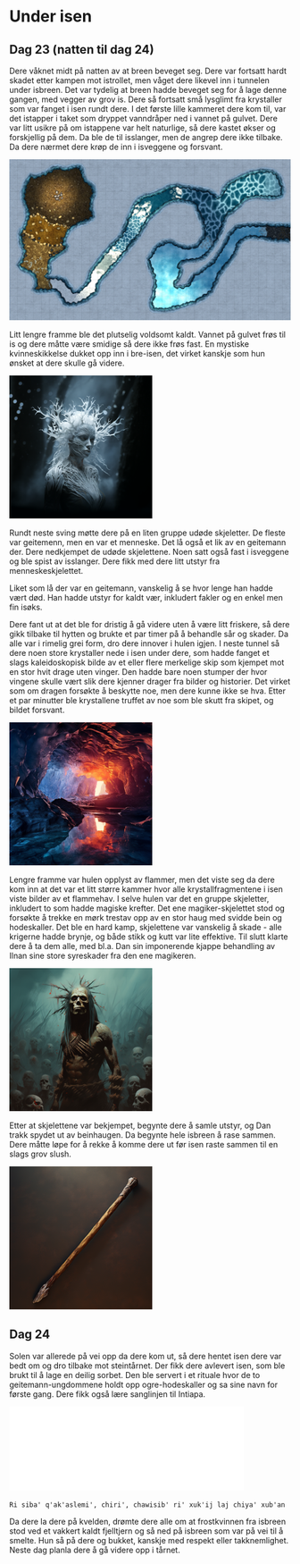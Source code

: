 # Under isen

## Dag 23 (natten til dag 24)

Dere våknet midt på natten av at breen beveget seg. Dere var fortsatt hardt skadet etter kampen mot istrollet, men våget dere likevel inn i tunnelen under isbreen. 
Det var tydelig at breen hadde beveget seg for å lage denne gangen, med vegger av grov is. Dere så fortsatt små lysglimt fra krystaller som var fanget i isen rundt dere.
I det første lille kammeret dere kom til, var det istapper i taket som dryppet vanndråper ned i vannet på gulvet. Dere var litt usikre på om istappene var
helt naturlige, så dere kastet økser og forskjellig på dem. Da ble de til isslanger, men de angrep dere ikke tilbake. Da dere nærmet dere krøp de inn i isveggene
og forsvant.

<img src="images/ice_tunnels_mini.png" alt="Tunneler under isbreen"/>

Litt lengre framme ble det plutselig voldsomt kaldt. Vannet på gulvet frøs til is og dere måtte være smidige så dere ikke frøs fast. En mystiske kvinneskikkelse
dukket opp inn i bre-isen, det virket kanskje som hun ønsket at dere skulle gå videre. 

<img src="images/frost_mini.png" alt="Frostdamen"/>

Rundt neste sving møtte dere på en liten gruppe udøde skjeletter. De fleste
var geitemenn, men en var et menneske. Det lå også et lik av en geitemann der. Dere nedkjempet de udøde skjelettene. Noen satt også fast i isveggene og ble
spist av isslanger. Dere fikk med dere litt utstyr fra menneskeskjelettet. 

Liket som lå der var en geitemann, vanskelig å se hvor lenge han hadde vært død. Han hadde utstyr for kaldt vær, inkludert fakler og en enkel men fin isøks. 

Dere fant ut at det ble for dristig å gå videre uten å være litt friskere, så dere gikk tilbake til hytten og brukte et par timer på å behandle sår og skader.
Da alle var i rimelig grei form, dro dere innover i hulen igjen. I neste tunnel så dere noen store krystaller nede i isen under dere, som hadde fanget et slags
kaleidoskopisk bilde av et eller flere merkelige skip som kjempet mot en stor hvit drage uten vinger. Den hadde bare noen stumper der hvor vingene skulle vært
slik dere kjenner drager fra bilder og historier. Det virket som om dragen forsøkte å beskytte noe, men dere kunne ikke se hva. Etter et par minutter ble krystallene
truffet av noe som ble skutt fra skipet, og bildet forsvant.

<img src="images/fire_ice_cave_mini.png" alt="Ild i hulen lengre framme"/>

Lengre framme var hulen opplyst av flammer, men det viste seg da dere kom inn at det var et litt større kammer hvor alle krystallfragmentene i isen viste
bilder av et flammehav. I selve hulen var det en gruppe skjeletter, inkludert to som hadde magiske krefter. Det ene magiker-skjelettet stod og forsøkte å trekke en
mørk trestav opp av en stor haug med svidde bein og hodeskaller. Det ble en hard kamp, skjelettene var vanskelig å skade - alle krigerne hadde brynje, og
både stikk og kutt var lite effektive. Til slutt klarte dere å ta dem alle, med bl.a. Dan sin imponerende kjappe behandling av Ilnan sine store syreskader fra
den ene magikeren.

<img src="images/necro_undead_mini.png" alt="Udød nekroprest"/>

Etter at skjelettene var bekjempet, begynte dere å samle utstyr, og Dan trakk spydet ut av beinhaugen. Da begynte hele isbreen å rase sammen. Dere måtte løpe
for å rekke å komme dere ut før isen raste sammen til en slags grov slush. 

<img src="images/spear_mini.png" alt="Spydet"/>

## Dag 24

Solen var allerede på vei opp da dere kom ut, så dere hentet isen dere var bedt om og dro tilbake mot steintårnet. Der fikk dere avlevert isen, som ble brukt
til å lage en deilig sorbet. Den ble servert i et rituale hvor de to geitemann-ungdommene holdt opp ogre-hodeskaller og sa sine navn for første gang. Dere
fikk også lære sanglinjen til Intiapa. 

<iframe width="420" src="video/song-05.mp4" frameborder="0">&nbsp;</iframe>

    Ri siba' q'ak'aslemi', chiri', chawisib' ri' xuk'ij laj chiya' xub'an

Da dere la dere på kvelden, drømte dere alle om at frostkvinnen fra isbreen stod ved et vakkert kaldt fjelltjern og 
så ned på isbreen som var på vei til å smelte. Hun så på dere og bukket, kanskje med respekt eller takknemlighet. Neste dag planla dere å gå videre opp i tårnet.
